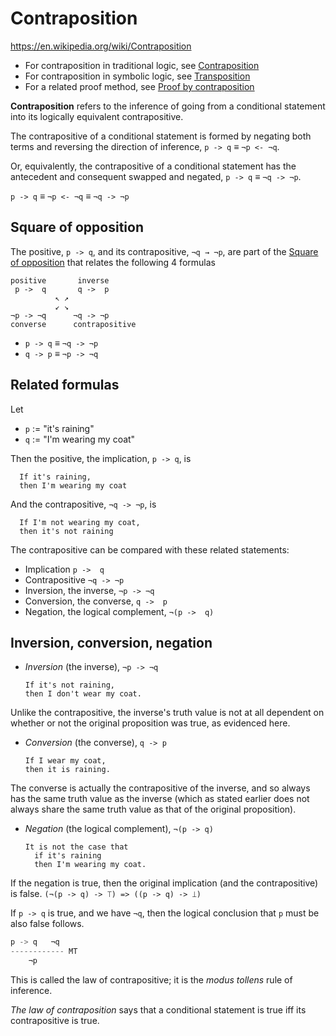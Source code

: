 # Contraposition

https://en.wikipedia.org/wiki/Contraposition

- For contraposition in traditional logic, see [Contraposition][1]
- For contraposition in symbolic logic, see [Transposition][2]
- For a related proof method, see [Proof by contraposition][3]


**Contraposition** refers to the inference of going from a conditional statement into its logically equivalent contrapositive.

The contrapositive of a conditional statement is formed by negating both terms and reversing the direction of inference, `p -> q` ≡ `¬p <- ¬q`.

Or, equivalently, the contrapositive of a conditional statement has the antecedent and consequent swapped and negated, `p -> q` ≡ `¬q -> ¬p`.

`p -> q` ≡ `¬p <- ¬q` ≡ `¬q -> ¬p`


## Square of opposition

The positive, `p -> q`, and its contrapositive, `¬q → ¬p`, are part of the [Square of opposition][4] that relates the following 4 formulas

```
positive       inverse
 p ->  q       q ->  p
          ↖ ↗
          ↙ ↘
¬p -> ¬q      ¬q -> ¬p
converse      contrapositive
```

- `p -> q` ≡ `¬q -> ¬p`
- `q -> p` ≡ `¬p -> ¬q`


## Related formulas

Let
- `p` := "it's raining"
- `q` := "I'm wearing my coat"

Then the positive, the implication, `p -> q`, is

      If it's raining,
      then I'm wearing my coat

And the contrapositive, `¬q -> ¬p`, is

      If I'm not wearing my coat,
      then it's not raining


The contrapositive can be compared with these related statements:
- Implication                            `p ->  q`
- Contrapositive                        `¬q -> ¬p`
- Inversion,   the inverse,             `¬p -> ¬q`
- Conversion,  the converse,             `q ->  p`
- Negation,    the logical complement, `¬(p ->  q)`




## Inversion, conversion, negation


* *Inversion* (the inverse), `¬p -> ¬q`

      If it's not raining,
      then I don't wear my coat.

Unlike the contrapositive, the inverse's truth value is not at all dependent on whether or not the original proposition was true, as evidenced here.

* *Conversion* (the converse), `q -> p`

      If I wear my coat,
      then it is raining.

The converse is actually the contrapositive of the inverse, and so always has the same truth value as the inverse (which as stated earlier does not always share the same truth value as that of the original proposition).

* *Negation* (the logical complement), `¬(p -> q)`

      It is not the case that
        if it's raining
        then I'm wearing my coat.

If the negation is true, then the original implication (and the contrapositive) is false. `(¬(p -> q) -> ⟙) => ((p -> q) -> ⟘)`


If `p -> q` is true, and we have `¬q`, then the logical conclusion that `p` must be also false follows.

```js
p -> q   ¬q
------------ MT
    ¬p
```

This is called the law of contrapositive; it is the *modus tollens* rule of inference.

*The law of contraposition* says that a conditional statement is true iff its contrapositive is true.




[1]: https://en.wikipedia.org/wiki/Contraposition_(traditional_logic)
[2]: https://en.wikipedia.org/wiki/Transposition_(logic)
[3]: https://en.wikipedia.org/wiki/Proof_by_contrapositive
[4]: https://en.wikipedia.org/wiki/Square_of_opposition
